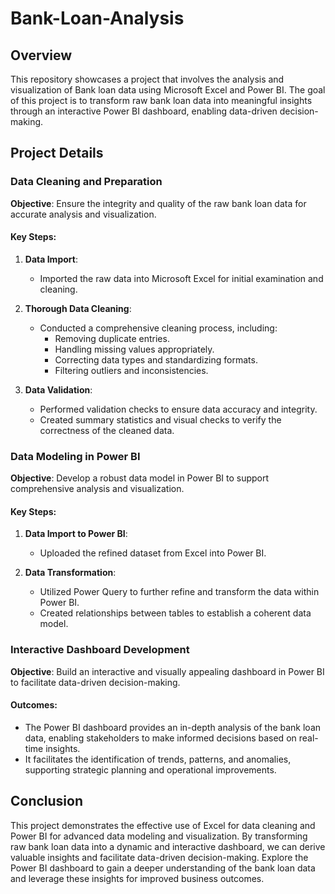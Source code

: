 # Bank-Loan-Analysis

## Overview

This repository showcases a project that involves the analysis and visualization of Bank loan data using Microsoft Excel and Power BI. The goal of this project is to transform raw bank loan data into meaningful insights through an interactive Power BI dashboard, enabling data-driven decision-making.

## Project Details

### Data Cleaning and Preparation

**Objective**: Ensure the integrity and quality of the raw bank loan data for accurate analysis and visualization.

#### Key Steps:

1. **Data Import**:
   - Imported the raw data into Microsoft Excel for initial examination and cleaning.

2. **Thorough Data Cleaning**:
   - Conducted a comprehensive cleaning process, including:
     - Removing duplicate entries.
     - Handling missing values appropriately.
     - Correcting data types and standardizing formats.
     - Filtering outliers and inconsistencies.

3. **Data Validation**:
   - Performed validation checks to ensure data accuracy and integrity.
   - Created summary statistics and visual checks to verify the correctness of the cleaned data.

### Data Modeling in Power BI

**Objective**: Develop a robust data model in Power BI to support comprehensive analysis and visualization.

#### Key Steps:

1. **Data Import to Power BI**:
   - Uploaded the refined dataset from Excel into Power BI.
   
2. **Data Transformation**:
   - Utilized Power Query to further refine and transform the data within Power BI.
   - Created relationships between tables to establish a coherent data model.

### Interactive Dashboard Development

**Objective**: Build an interactive and visually appealing dashboard in Power BI to facilitate data-driven decision-making.

#### Outcomes:
- The Power BI dashboard provides an in-depth analysis of the bank loan data, enabling stakeholders to make informed decisions based on real-time insights.
- It facilitates the identification of trends, patterns, and anomalies, supporting strategic planning and operational improvements.



## Conclusion

This project demonstrates the effective use of Excel for data cleaning and Power BI for advanced data modeling and visualization. By transforming raw bank loan data into a dynamic and interactive dashboard, we can derive valuable insights and facilitate data-driven decision-making. Explore the Power BI dashboard to gain a deeper understanding of the bank loan data and leverage these insights for improved business outcomes.

